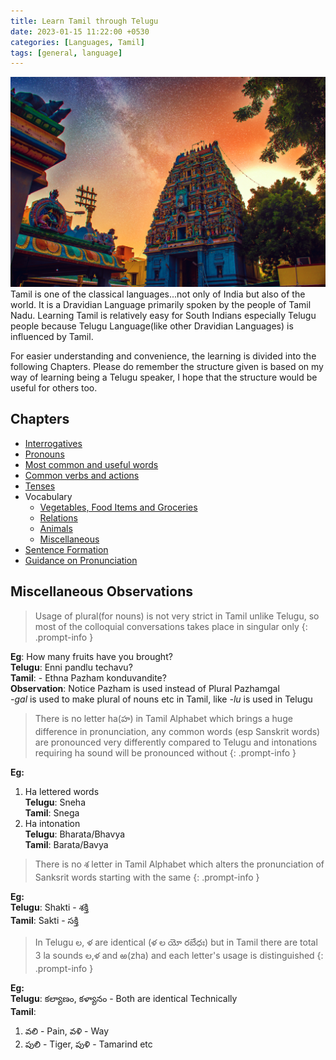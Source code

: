 ```yaml
---
title: Learn Tamil through Telugu
date: 2023-01-15 11:22:00 +0530
categories: [Languages, Tamil]
tags: [general, language]
---
```


![Tamil Nadu Temple Cover photo](/assets/img/learn-tamil-cover.jpg)
Tamil is one of the classical languages...not only of India but also of the world. It is a Dravidian Language primarily spoken by the people of Tamil Nadu.
Learning Tamil is relatively easy for South Indians especially Telugu people because Telugu Language(like other Dravidian Languages) is influenced by Tamil.  

For easier understanding and convenience, the learning is divided into the following Chapters.
Please do remember the structure given is based on my way of learning being a Telugu speaker, I hope that the structure would be useful 
for others too.

## Chapters
- [Interrogatives](/posts/learn-tamil-interrogatives/)
- [Pronouns](/posts/learn-tamil-pronouns/)
- [Most common and useful words](/posts/learn-tamil-common-words/)
- [Common verbs and actions](/posts/learn-tamil-common-verbs/)
- [Tenses](/posts/learn-tamil-tenses/)
- Vocabulary
  + [Vegetables, Food Items and Groceries](/posts/learn-tamil-vocabulary-foods/)
  + [Relations](/posts/learn-tamil-vocabulary-relations/)
  + [Animals](/posts/learn-tamil-vocabulary-animals/)
  + [Miscellaneous](/posts/learn-tamil-vocabulary-miscellaneous/)
- [Sentence Formation](/posts/learn-tamil-sentence-formation/)
- [Guidance on Pronunciation](/posts/learn-tamil-pronunciation/)

## Miscellaneous Observations

> Usage of plural(for nouns) is not very strict in Tamil unlike Telugu, so most of the colloquial conversations takes place in singular only
{: .prompt-info }

**Eg**: How many fruits have you brought?  
**Telugu**: Enni pandlu techavu?  
**Tamil**: - Ethna Pazham konduvandite?  
**Observation**: Notice Pazham is used instead of Plural Pazhamgal  
*-gal* is used to make plural of nouns etc in Tamil, like *-lu* is used in Telugu

> There is no letter ha(హ) in Tamil Alphabet which brings a huge difference in pronunciation, any common words (esp Sanskrit words) are pronounced very differently compared to Telugu and intonations requiring ha sound will be pronounced without
{: .prompt-info }

**Eg:**
1. Ha lettered words  
**Telugu**: Sneha  
**Tamil**: Snega  
2. Ha intonation  
**Telugu**: Bharata/Bhavya  
**Tamil**: Barata/Bavya  

> There is no శ letter in Tamil Alphabet which alters the pronunciation of Sanksrit words starting with the same
{: .prompt-info }

**Eg:**  
**Telugu**: Shakti - శక్తి  
**Tamil**: Sakti - సక్తి

> In Telugu ల, ళ are identical (ళ ల యో రబేధః) but in Tamil there are total 3 la sounds ల,ళ and ఱ(zha) and each letter's usage is distinguished
{: .prompt-info }

**Eg:**  
**Telugu**: కల్యాణం, కళ్యానం - Both are identical Technically  
**Tamil**: 
1. వలి - Pain, వళి - Way
2. పులి - Tiger, పుళి - Tamarind etc
